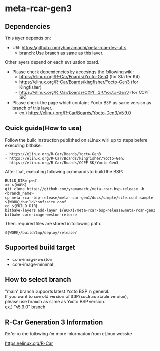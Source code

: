 # meta-rcar-gen3

## Dependencies

This layer depends on:

* URI: https://github.com/yhamamachi/meta-rcar-dev-utils
  * branch: Use branch as same as this layer.

Other layers depend on each evaluation board.
* Please check dependencies by accesings the following wiki:
  * https://elinux.org/R-Car/Boards/Yocto-Gen3 (for Starter Kit)
  * https://elinux.org/R-Car/Boards/kingfisher/Yocto-Gen3 (for Kingfisher)
  * https://elinux.org/R-Car/Boards/CCPF-SK/Yocto-Gen3 (for CCPF-SK)
* Please check the page which contains Yocto BSP as same version as branch of this layer.
  * ex.) https://elinux.org/R-Car/Boards/Yocto-Gen3/v5.9.0

## Quick guide(How to use)

Follow the build instruction published on eLinux wiki up to steps before executing bitbake.
```
- https://elinux.org/R-Car/Boards/Yocto-Gen3
- https://elinux.org/R-Car/Boards/kingfisher/Yocto-Gen3
- https://elinux.org/R-Car/Boards/CCPF-SK/Yocto-Gen3
```

After that, executing following commands to build the BSP:
```
BUILD_DIR=`pwd`
cd ${WORK}
git clone https://github.com/yhamamachi/meta-rcar-bsp-release -b <branch_name>
cp meta-rcar-bsp-release/meta-rcar-gen3/docs/sample/site.conf.sample ${WORK}/build/conf/site.conf
cd ${BUILD_DIR}
bitbake-layers add-layer ${WORK}/meta-rcar-bsp-release/meta-rcar-gen3
bitbake core-image-weston-release
```

Then. required files are stored in following path.
```
${WORK}/build/tmp/deploy/release/
```

## Supported build target

- core-image-weston
- core-image-minimal

## How to select branch

"main" branch supports latest Yocto BSP in general.  
If you want to use old version of BSP(such as stable version),  
please use branch as same as Yocto BSP version.  
ex.) "v5.9.0" branch

## R-Car Generation 3 Information

Refer to the following for more information from eLinux website

https://elinux.org/R-Car


